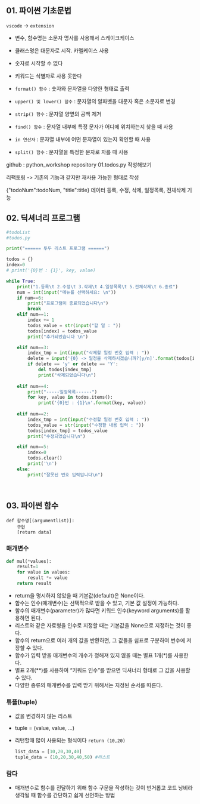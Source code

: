 ## 01. 파이썬 기초문법



`vscode` -> `extension`



- 변수, 함수명는 소문자 명사를 사용해서 스케이크케이스
- 클래스명은 대문자로 시작. 카멜케이스 사용
- 숫자로 시작할 수 없다
- 키워드는 식별자로 사용 못한다



- `format() 함수` : 숫자와 문자열을 다양한 형태로 출력
- `upper() 및 lower() 함수` : 문자열의 알파벳을 대문자 혹은 소문자로 변경
- `strip() 함수` : 문자열 양옆의 공백 제거
- `find() 함수` : 문자열 내부에 특정 문자가 어디에 위치하는지 찾을 때 사용
- `in 연산자` : 문자열 내부에 어떤 문자열이 있는지 확인할 때 사용
- `split() 함수` : 문자열을 특정한 문자로 자를 때 사용



github : python_workshop repository 01.todos.py 작성해보기

리팩토링 -> 기존의 기능과 같지만 재사용 가능한 형태로 작성

{"todoNum":todoNum, "title":title} 데이터 등록, 수정, 삭제, 일정목록, 전체삭제 기능



## 02. 딕셔너리 프로그램

```python
#todoList
#todos.py

print("====== 투두 리스트 프로그램 ======")

todos = {}
index=0
# print('{0}번 : {1}', key, value)

while True:
    print("1.등록\t 2.수정\t 3.삭제\t 4.일정목록\t 5.전체삭제\t 6.종료")
    num = int(input("메뉴를 선택하세요: \n"))
    if num==6:
        print("프로그램이 종료되었습니다\n")
        break
    elif num==1:
        index += 1
        todos_value = str(input("할 일 : ")) 
        todos[index] = todos_value
        print("추가되었습니다 \n")

    elif num==3:
        index_tmp = int(input("삭제할 일정 번호 입력 : "))
        delete = input('{0} -> 일정을 삭제하시겠습니까?[y/n]'.format(todos[index_tmp]))
        if delete == 'y' or delete == 'Y':
            del todos[index_tmp]
            print("삭제되었습니다\n")
        
    elif num==4:
        print("-----일정목록------")
        for key, value in todos.items():
            print('{0}번 : {1}\n'.format(key, value))
            
    elif num==2:
        index_tmp = int(input("수정할 일정 번호 입력 : "))
        todos_value = str(input("수정할 내용 입력 : "))
        todos[index_tmp] = todos_value
        print("수정되었습니다\n")

    elif num==5:
        index=0
        todos.clear()
        print('\n')
    else:
        print("잘못된 번호 입력입니다\n")

        
```





## 03. 파이썬 함수

```pytohn
def 함수명[(argumentlist)]:
	구현
	[return data]
```





### 매개변수

```python
def mul(*values):
    result=1
    for value in values:
        result *= value
    return result
```

- return을 명시하지 않았을 때 기본값(default)은 None이다.
- 함수는 인수(매개변수)는 선택적으로 받을 수 있고, 기본 값 설정이 가능하다.
- 함수의 매개변수(parameter)가 많다면 키워드 인수(keyword arguments)를 활용하면 된다.
- 리스트와 같은 자료형을 인수로 지정할 때는 기본값을 None으로 지정하는 것이 좋다.
- 함수의 return으로 여러 개의 값을 반환하면, 그 값들을 쉼표로 구분하여 변수에 저장할 수 있다.
- 함수가 입력 받을 매개변수의 개수가 정해져 있지 않을 때는 별표 1개(*)를 사용한다.
- 별표 2개(**)를 사용하여 “키워드 인수”를 받으면 딕셔너리 형태로 그 값을 사용할 수 있다.
- 다양한 종류의 매개변수를 입력 받기 위해서는 지정된 순서를 따른다.



### 튜플(tuple)

- 값을 변경하지 않는 리스트

- tuple = (value, value, ...)

- 리턴할때 많이 사용되는 형식이다 `return (10,20)`

  ```python
  list_data = [10,20,30,40]	
  tuple_data = (10,20,30,40,50) #리스트
  ```

  



### 람다

- 매개변수로 함수를 전달하기 위해 함수 구문을 작성하는 것이 번거롭고 코드 낭비라 생각될 때 함수를 간단하고 쉽게 선언하는 방법